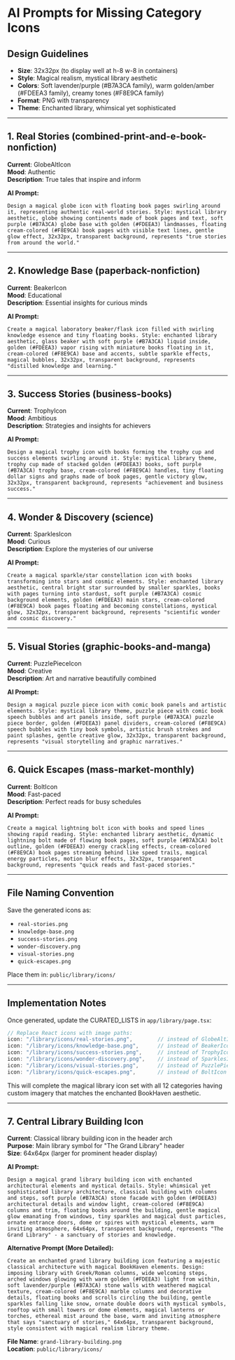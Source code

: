 # AI Prompts for Missing Category Icons

## Design Guidelines

- **Size**: 32x32px (to display well at h-8 w-8 in containers)
- **Style**: Magical realism, mystical library aesthetic
- **Colors**: Soft lavender/purple (#B7A3CA family), warm golden/amber (#FDEEA3 family), creamy tones (#F8E9CA family)
- **Format**: PNG with transparency
- **Theme**: Enchanted library, whimsical yet sophisticated

---

## 1. Real Stories (combined-print-and-e-book-nonfiction)

**Current**: GlobeAltIcon  
**Mood**: Authentic  
**Description**: True tales that inspire and inform

**AI Prompt:**

```
Design a magical globe icon with floating book pages swirling around it, representing authentic real-world stories. Style: mystical library aesthetic, globe showing continents made of book pages and text, soft purple (#B7A3CA) globe base with golden (#FDEEA3) landmasses, floating cream-colored (#F8E9CA) book pages with visible text lines, gentle glow effect, 32x32px, transparent background, represents "true stories from around the world."
```

---

## 2. Knowledge Base (paperback-nonfiction)

**Current**: BeakerIcon  
**Mood**: Educational  
**Description**: Essential insights for curious minds

**AI Prompt:**

```
Create a magical laboratory beaker/flask icon filled with swirling knowledge essence and tiny floating books. Style: enchanted library aesthetic, glass beaker with soft purple (#B7A3CA) liquid inside, golden (#FDEEA3) vapor rising with miniature books floating in it, cream-colored (#F8E9CA) base and accents, subtle sparkle effects, magical bubbles, 32x32px, transparent background, represents "distilled knowledge and learning."
```

---

## 3. Success Stories (business-books)

**Current**: TrophyIcon  
**Mood**: Ambitious  
**Description**: Strategies and insights for achievers

**AI Prompt:**

```
Design a magical trophy icon with books forming the trophy cup and success elements swirling around it. Style: mystical library theme, trophy cup made of stacked golden (#FDEEA3) books, soft purple (#B7A3CA) trophy base, cream-colored (#F8E9CA) handles, tiny floating dollar signs and graphs made of book pages, gentle victory glow, 32x32px, transparent background, represents "achievement and business success."
```

---

## 4. Wonder & Discovery (science)

**Current**: SparklesIcon  
**Mood**: Curious  
**Description**: Explore the mysteries of our universe

**AI Prompt:**

```
Create a magical sparkle/star constellation icon with books transforming into stars and cosmic elements. Style: enchanted library aesthetic, central bright star surrounded by smaller sparkles, books with pages turning into stardust, soft purple (#B7A3CA) cosmic background elements, golden (#FDEEA3) main stars, cream-colored (#F8E9CA) book pages floating and becoming constellations, mystical glow, 32x32px, transparent background, represents "scientific wonder and cosmic discovery."
```

---

## 5. Visual Stories (graphic-books-and-manga)

**Current**: PuzzlePieceIcon  
**Mood**: Creative  
**Description**: Art and narrative beautifully combined

**AI Prompt:**

```
Design a magical puzzle piece icon with comic book panels and artistic elements. Style: mystical library theme, puzzle piece with comic book speech bubbles and art panels inside, soft purple (#B7A3CA) puzzle piece border, golden (#FDEEA3) panel dividers, cream-colored (#F8E9CA) speech bubbles with tiny book symbols, artistic brush strokes and paint splashes, gentle creative glow, 32x32px, transparent background, represents "visual storytelling and graphic narratives."
```

---

## 6. Quick Escapes (mass-market-monthly)

**Current**: BoltIcon  
**Mood**: Fast-paced  
**Description**: Perfect reads for busy schedules

**AI Prompt:**

```
Create a magical lightning bolt icon with books and speed lines showing rapid reading. Style: enchanted library aesthetic, dynamic lightning bolt made of flowing book pages, soft purple (#B7A3CA) bolt outline, golden (#FDEEA3) energy crackling effects, cream-colored (#F8E9CA) book pages streaming behind like speed trails, magical energy particles, motion blur effects, 32x32px, transparent background, represents "quick reads and fast-paced stories."
```

---

## File Naming Convention

Save the generated icons as:

- `real-stories.png`
- `knowledge-base.png`
- `success-stories.png`
- `wonder-discovery.png`
- `visual-stories.png`
- `quick-escapes.png`

Place them in: `public/library/icons/`

---

## Implementation Notes

Once generated, update the CURATED_LISTS in `app/library/page.tsx`:

```typescript
// Replace React icons with image paths:
icon: "/library/icons/real-stories.png",        // instead of GlobeAltIcon
icon: "/library/icons/knowledge-base.png",      // instead of BeakerIcon
icon: "/library/icons/success-stories.png",     // instead of TrophyIcon
icon: "/library/icons/wonder-discovery.png",    // instead of SparklesIcon
icon: "/library/icons/visual-stories.png",      // instead of PuzzlePieceIcon
icon: "/library/icons/quick-escapes.png",       // instead of BoltIcon
```

This will complete the magical library icon set with all 12 categories having custom imagery that matches the enchanted BookHaven aesthetic.

---

## 7. Central Library Building Icon

**Current**: Classical library building icon in the header arch  
**Purpose**: Main library symbol for "The Grand Library" header  
**Size**: 64x64px (larger for prominent header display)

**AI Prompt:**

```
Design a magical grand library building icon with enchanted architectural elements and mystical details. Style: whimsical yet sophisticated library architecture, classical building with columns and steps, soft purple (#B7A3CA) stone facade with golden (#FDEEA3) architectural details and window light, cream-colored (#F8E9CA) columns and trim, floating books around the building, gentle magical glow emanating from windows, tiny sparkles and magical dust particles, ornate entrance doors, dome or spires with mystical elements, warm inviting atmosphere, 64x64px, transparent background, represents "The Grand Library" - a sanctuary of stories and knowledge.
```

**Alternative Prompt (More Detailed):**

```
Create an enchanted grand library building icon featuring a majestic classical architecture with magical BookHaven elements. Design: imposing library with Greek/Roman columns, wide welcoming steps, arched windows glowing with warm golden (#FDEEA3) light from within, soft lavender/purple (#B7A3CA) stone walls with weathered magical texture, cream-colored (#F8E9CA) marble columns and decorative details, floating books and scrolls circling the building, gentle sparkles falling like snow, ornate double doors with mystical symbols, rooftop with small towers or dome elements, magical lanterns or torches, ethereal mist around the base, warm and inviting atmosphere that says "sanctuary of stories," 64x64px, transparent background, style consistent with magical realism library theme.
```

**File Name**: `grand-library-building.png`  
**Location**: `public/library/icons/`
